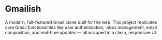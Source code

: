 # Gmailish
A modern, full-featured Gmail clone built for the web. This project replicates core Gmail functionalities like user authentication, inbox management, email composition, and real-time updates — all wrapped in a clean, responsive UI.
